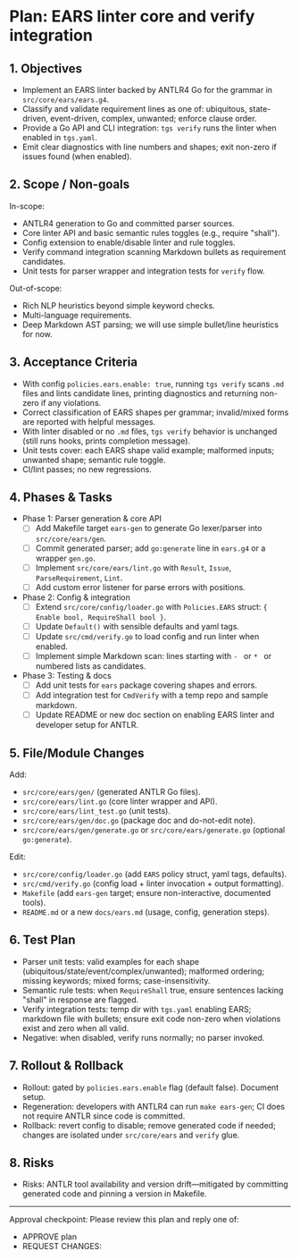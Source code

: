 # Plan: EARS linter core and verify integration

## 1. Objectives
- Implement an EARS linter backed by ANTLR4 Go for the grammar in `src/core/ears/ears.g4`.
- Classify and validate requirement lines as one of: ubiquitous, state-driven, event-driven, complex, unwanted; enforce clause order.
- Provide a Go API and CLI integration: `tgs verify` runs the linter when enabled in `tgs.yaml`.
- Emit clear diagnostics with line numbers and shapes; exit non-zero if issues found (when enabled).

## 2. Scope / Non-goals
In-scope:
- ANTLR4 generation to Go and committed parser sources.
- Core linter API and basic semantic rules toggles (e.g., require "shall").
- Config extension to enable/disable linter and rule toggles.
- Verify command integration scanning Markdown bullets as requirement candidates.
- Unit tests for parser wrapper and integration tests for `verify` flow.

Out-of-scope:
- Rich NLP heuristics beyond simple keyword checks.
- Multi-language requirements.
- Deep Markdown AST parsing; we will use simple bullet/line heuristics for now.

## 3. Acceptance Criteria
- With config `policies.ears.enable: true`, running `tgs verify` scans `.md` files and lints candidate lines, printing diagnostics and returning non-zero if any violations.
- Correct classification of EARS shapes per grammar; invalid/mixed forms are reported with helpful messages.
- With linter disabled or no `.md` files, `tgs verify` behavior is unchanged (still runs hooks, prints completion message).
- Unit tests cover: each EARS shape valid example; malformed inputs; unwanted shape; semantic rule toggle.
- CI/lint passes; no new regressions.

## 4. Phases & Tasks
- Phase 1: Parser generation & core API
  - [ ] Add Makefile target `ears-gen` to generate Go lexer/parser into `src/core/ears/gen`.
  - [ ] Commit generated parser; add `go:generate` line in `ears.g4` or a wrapper `gen.go`.
  - [ ] Implement `src/core/ears/lint.go` with `Result`, `Issue`, `ParseRequirement`, `Lint`.
  - [ ] Add custom error listener for parse errors with positions.
- Phase 2: Config & integration
  - [ ] Extend `src/core/config/loader.go` with `Policies.EARS` struct: `{ Enable bool, RequireShall bool }`.
  - [ ] Update `Default()` with sensible defaults and yaml tags.
  - [ ] Update `src/cmd/verify.go` to load config and run linter when enabled.
  - [ ] Implement simple Markdown scan: lines starting with `- ` or `* ` or numbered lists as candidates.
- Phase 3: Testing & docs
  - [ ] Add unit tests for `ears` package covering shapes and errors.
  - [ ] Add integration test for `CmdVerify` with a temp repo and sample markdown.
  - [ ] Update README or new doc section on enabling EARS linter and developer setup for ANTLR.

## 5. File/Module Changes
Add:
- `src/core/ears/gen/` (generated ANTLR Go files).
- `src/core/ears/lint.go` (core linter wrapper and API).
- `src/core/ears/lint_test.go` (unit tests).
- `src/core/ears/gen/doc.go` (package doc and do-not-edit note).
- `src/core/ears/gen/generate.go` or `src/core/ears/generate.go` (optional `go:generate`).

Edit:
- `src/core/config/loader.go` (add `EARS` policy struct, yaml tags, defaults).
- `src/cmd/verify.go` (config load + linter invocation + output formatting).
- `Makefile` (add `ears-gen` target; ensure non-interactive, documented tools).
- `README.md` or a new `docs/ears.md` (usage, config, generation steps).

## 6. Test Plan
- Parser unit tests: valid examples for each shape (ubiquitous/state/event/complex/unwanted);
  malformed ordering; missing keywords; mixed forms; case-insensitivity.
- Semantic rule tests: when `RequireShall` true, ensure sentences lacking "shall" in response are flagged.
- Verify integration tests: temp dir with `tgs.yaml` enabling EARS; markdown file with bullets; ensure exit code non-zero when violations exist and zero when all valid.
- Negative: when disabled, verify runs normally; no parser invoked.

## 7. Rollout & Rollback
- Rollout: gated by `policies.ears.enable` flag (default false). Document setup.
- Regeneration: developers with ANTLR4 can run `make ears-gen`; CI does not require ANTLR since code is committed.
- Rollback: revert config to disable; remove generated code if needed; changes are isolated under `src/core/ears` and `verify` glue.

## 8. Risks
- Risks: ANTLR tool availability and version drift—mitigated by committing generated code and pinning a version in Makefile.

---
Approval checkpoint: Please review this plan and reply one of:
- APPROVE plan
- REQUEST CHANGES: <notes>
